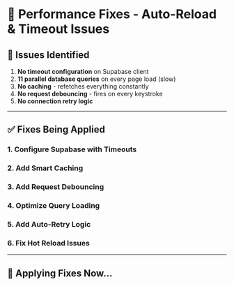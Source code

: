 # 🔧 Performance Fixes - Auto-Reload & Timeout Issues

## 🎯 **Issues Identified**

1. **No timeout configuration** on Supabase client
2. **11 parallel database queries** on every page load (slow)
3. **No caching** - refetches everything constantly
4. **No request debouncing** - fires on every keystroke
5. **No connection retry logic**

---

## ✅ **Fixes Being Applied**

### **1. Configure Supabase with Timeouts**
### **2. Add Smart Caching**
### **3. Add Request Debouncing**
### **4. Optimize Query Loading**
### **5. Add Auto-Retry Logic**
### **6. Fix Hot Reload Issues**

---

## 🔧 **Applying Fixes Now...**

